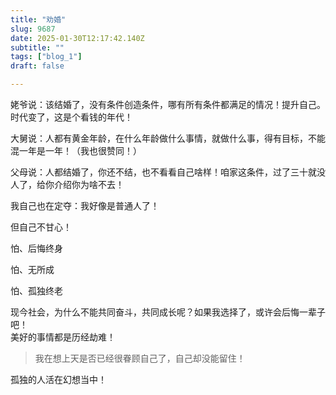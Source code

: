 ```yaml
--- 
title: "劝婚" 
slug: 9687
date: 2025-01-30T12:17:42.140Z 
subtitle: "" 
tags: ["blog_1"] 
draft: false

--- 
```



姥爷说：该结婚了，没有条件创造条件，哪有所有条件都满足的情况！提升自己。时代变了，这是个看钱的年代！

大舅说：人都有黄金年龄，在什么年龄做什么事情，就做什么事，得有目标，不能混一年是一年！（我也很赞同！）

父母说：人都结婚了，你还不结，也不看看自己啥样！咱家这条件，过了三十就没人了，给你介绍你为啥不去！




我自己也在定夺：我好像是普通人了！

但自己不甘心！




怕、后悔终身

怕、无所成

怕、孤独终老




现今社会，为什么不能共同奋斗，共同成长呢？如果我选择了，或许会后悔一辈子吧！  
美好的事情都是历经劫难！




> 我在想上天是否已经很眷顾自己了，自己却没能留住！  

孤独的人活在幻想当中！




